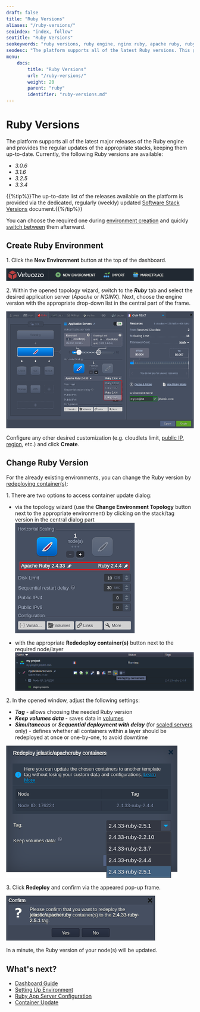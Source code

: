```yaml
---
draft: false
title: "Ruby Versions"
aliases: "/ruby-versions/"
seoindex: "index, follow"
seotitle: "Ruby Versions"
seokeywords: "ruby versions, ruby engine, nginx ruby, apache ruby, ruby engine versions, create ruby environment, change ruby version, switch between ruby versions, ruby container, choose ruby version, ruby container redeploy, ruby container update, ruby stack versions, ruby software stack versions"
seodesc: "The platform supports all of the latest Ruby versions. This guide lists the currently available Ruby engine versions, provides steps required to create a new Ruby environment and shows how to switch to different version."
menu:
    docs:
        title: "Ruby Versions"
        url: "/ruby-versions/"
        weight: 20
        parent: "ruby"
        identifier: "ruby-versions.md"
---
```


# Ruby Versions

The platform supports all of the latest major releases of the Ruby engine and provides the regular updates of the appropriate stacks, keeping them up-to-date. Currently, the following Ruby versions are available:

* *3.0.6*
* *3.1.6*
* *3.2.5*
* *3.3.4*

{{%tip%}}The up-to-date list of the releases available on the platform is provided via the dedicated, regularly (weekly) updated [Software Stack Versions](/software-stacks-versions/#engines) document.{{%/tip%}}

You can choose the required one during [environment creation](#create-ruby-environment) and quickly [switch between](#change-ruby-version) them afterward.


## Create Ruby Environment

1\. Click the **New Environment** button at the top of the dashboard.

![create new environment button](01-create-new-environment-button.png)

2\. Within the opened topology wizard, switch to the ***Ruby*** tab and select the desired application server (*Apache* or *NGINX*). Next, choose the engine version with the appropriate drop-down list in the central part of the frame.

![topology wizard choose Ruby version](02-topology-wizard-choose-ruby-version.png)

Configure any other desired customization (e.g. cloudlets limit, [public IP](/public-ip/), [region](/environment-regions/), etc.) and click **Create**.


## Change Ruby Version

For the already existing environments, you can change the Ruby version by [redeploying container(s)](/container-redeploy/):

1\. There are two options to access container update dialog:

* via the topology wizard (use the **Change Environment Topology** button next to the appropriate environment) by clicking on the stack/tag version in the central dialog part
![topology wizard change Ruby version](03-topology-wizard-change-ruby-version.png)

* with the appropriate **Rededeploy container(s)** button next to the required node/layer
![redeploy containers button](04-redeploy-containers-button.png)

2\. In the opened window, adjust the following settings:

* ***Tag*** - allows choosing the needed Ruby version
* ***Keep volumes data*** - saves data in [volumes](/container-volumes/)
* ***Simultaneous*** or ***Sequential deployment with delay*** (for [scaled servers](/horizontal-scaling/) only) - defines whether all containers within a layer should be redeployed at once or one-by-one, to avoid downtime

![Ruby container redeploy dialog](05-ruby-container-redeploy-dialog.png)

3\. Click **Redeploy** and confirm via the appeared pop-up frame.

![redeploy confirmation pop-up](06-redeploy-confirmation-pop-up.png)

In a minute, the Ruby version of your node(s) will be updated.


## What's next?

* [Dashboard Guide](/dashboard-guide/)
* [Setting Up Environment](/setting-up-environment/)
* [Ruby App Server Configuration](/ruby-application-server-config/)
* [Container Update](/container-redeploy/)